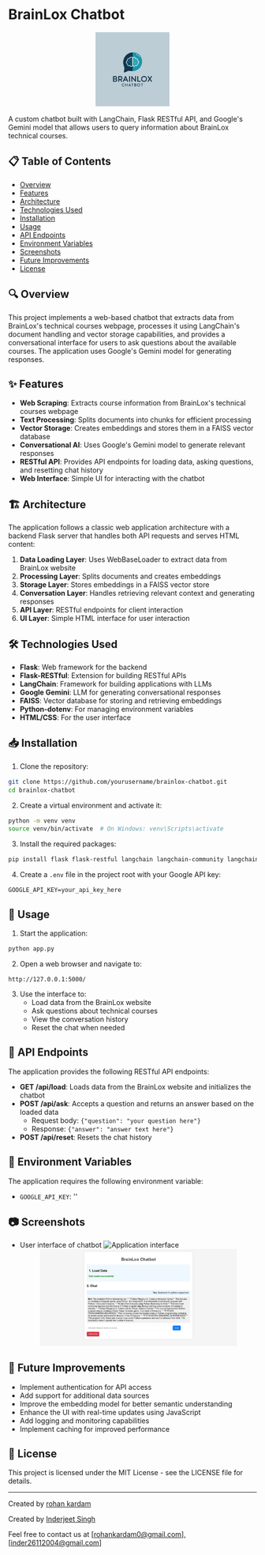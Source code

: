 # BrainLox Chatbot
<div align="center">
  <img src="./images/brainlox.png" alt="Alt text" width="150"/>
</div>

A custom chatbot built with LangChain, Flask RESTful API, and Google's Gemini model that allows users to query information about BrainLox technical courses.

## 📋 Table of Contents

- [Overview](#overview)
- [Features](#features)
- [Architecture](#architecture)
- [Technologies Used](#technologies-used)
- [Installation](#installation)
- [Usage](#usage)
- [API Endpoints](#api-endpoints)
- [Environment Variables](#environment-variables)
- [Screenshots](#screenshots)
- [Future Improvements](#future-improvements)
- [License](#license)

## 🔍 Overview

This project implements a web-based chatbot that extracts data from BrainLox's technical courses webpage, processes it using LangChain's document handling and vector storage capabilities, and provides a conversational interface for users to ask questions about the available courses. The application uses Google's Gemini model for generating responses.

## ✨ Features

- **Web Scraping**: Extracts course information from BrainLox's technical courses webpage
- **Text Processing**: Splits documents into chunks for efficient processing
- **Vector Storage**: Creates embeddings and stores them in a FAISS vector database
- **Conversational AI**: Uses Google's Gemini model to generate relevant responses
- **RESTful API**: Provides API endpoints for loading data, asking questions, and resetting chat history
- **Web Interface**: Simple UI for interacting with the chatbot

## 🏗️ Architecture

The application follows a classic web application architecture with a backend Flask server that handles both API requests and serves HTML content:

1. **Data Loading Layer**: Uses WebBaseLoader to extract data from BrainLox website
2. **Processing Layer**: Splits documents and creates embeddings
3. **Storage Layer**: Stores embeddings in a FAISS vector store
4. **Conversation Layer**: Handles retrieving relevant context and generating responses
5. **API Layer**: RESTful endpoints for client interaction
6. **UI Layer**: Simple HTML interface for user interaction

## 🛠️ Technologies Used

- **Flask**: Web framework for the backend
- **Flask-RESTful**: Extension for building RESTful APIs
- **LangChain**: Framework for building applications with LLMs
- **Google Gemini**: LLM for generating conversational responses
- **FAISS**: Vector database for storing and retrieving embeddings
- **Python-dotenv**: For managing environment variables
- **HTML/CSS**: For the user interface

## 📥 Installation

1. Clone the repository:
```bash
git clone https://github.com/yourusername/brainlox-chatbot.git
cd brainlox-chatbot
```

2. Create a virtual environment and activate it:
```bash
python -m venv venv
source venv/bin/activate  # On Windows: venv\Scripts\activate
```

3. Install the required packages:
```bash
pip install flask flask-restful langchain langchain-community langchain-google-genai faiss-cpu python-dotenv google-generativeai
```

4. Create a `.env` file in the project root with your Google API key:
```
GOOGLE_API_KEY=your_api_key_here
```

## 🚀 Usage

1. Start the application:
```bash
python app.py
```

2. Open a web browser and navigate to:
```
http://127.0.0.1:5000/
```

3. Use the interface to:
   - Load data from the BrainLox website
   - Ask questions about technical courses
   - View the conversation history
   - Reset the chat when needed

## 🔌 API Endpoints

The application provides the following RESTful API endpoints:

- **GET /api/load**: Loads data from the BrainLox website and initializes the chatbot
- **POST /api/ask**: Accepts a question and returns an answer based on the loaded data
  - Request body: `{"question": "your question here"}`
  - Response: `{"answer": "answer text here"}`
- **POST /api/reset**: Resets the chat history

## 🔑 Environment Variables

The application requires the following environment variable:

- `GOOGLE_API_KEY`: ''

## 📷 Screenshots

- User interface of chatbot
  ![Application interface](/images/Screenshot_11-3-2025_20229_127.0.0.1.png)
  <div align="center">
  <img src="./images/Screenshot_11-3-2025_20229_127.0.0.1.png" alt="Alt text" width="400"/>
</div>

## 🔮 Future Improvements

- Implement authentication for API access
- Add support for additional data sources
- Improve the embedding model for better semantic understanding
- Enhance the UI with real-time updates using JavaScript
- Add logging and monitoring capabilities
- Implement caching for improved performance

## 📄 License

This project is licensed under the MIT License - see the LICENSE file for details.

---

Created by [rohan kardam](#https://www.linkedin.com/in/rohan-kardam-3974aa301/) 

Created by [Inderjeet Singh](#https://www.linkedin.com/in/inderjeet-singh-26n/)

 Feel free to contact us at [rohankardam0@gmail.com],[inder26112004@gmail.com]
